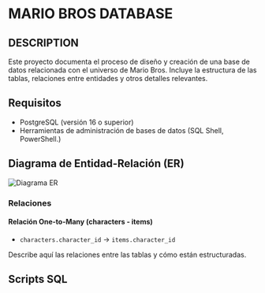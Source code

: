 # MARIO BROS DATABASE

## DESCRIPTION
Este proyecto documenta el proceso de diseño y creación de una base de datos relacionada con el universo de Mario Bros. Incluye la estructura de las tablas, relaciones entre entidades y otros detalles relevantes.

## Requisitos
- PostgreSQL (versión 16 o superior)
- Herramientas de administración de bases de datos (SQL Shell, PowerShell.)

## Diagrama de Entidad-Relación (ER)

![Diagrama ER](/ER_Diagram_Mario.png)

### Relaciones

#### Relación One-to-Many (characters - items)
- `characters.character_id` -> `items.character_id`

Describe aquí las relaciones entre las tablas y cómo están estructuradas.

## Scripts SQL

